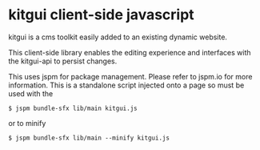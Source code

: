 # kitgui client-side javascript

kitgui is a cms toolkit easily added to an existing dynamic website.

This client-side library enables the editing experience and interfaces with the kitgui-api to persist changes.

This uses jspm for package management. Please refer to jspm.io for more information. This is a standalone script injected onto a page so must be used with the 

```
$ jspm bundle-sfx lib/main kitgui.js
```
or to minify
```
$ jspm bundle-sfx lib/main --minify kitgui.js
```

